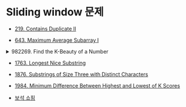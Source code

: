 # Sliding window 문제 

- [219. Contains Duplicate II](https://leetcode.com/problems/contains-duplicate-ii/)

- [643. Maximum Average Subarray I](https://leetcode.com/problems/maximum-average-subarray-i/)

<details>
<summary> 982269. Find the K-Beauty of a Number</summary>

- 982269. Find the K-Beauty of a Number
    
    ```java
    class Solution {
        public int divisorSubstrings(int num, int k) {
             
            String str = String.valueOf(num);
            int result = 0;
    
            for (int i = 0; i + k - 1< str.length(); i++) {
                String s = str.substring(i, i + k);
                int divisor = Integer.parseInt(s);
                if(divisor !=0 && num%divisor == 0) result++;
            }
            
            return result;
        }
    }
    ```
</details>

- [1763. Longest Nice Substring](https://leetcode.com/problems/longest-nice-substring/)

- [1876. Substrings of Size Three with Distinct Characters](https://leetcode.com/problems/substrings-of-size-three-with-distinct-characters/)

- [1984. Minimum Difference Between Highest and Lowest of K Scores](https://leetcode.com/problems/minimum-difference-between-highest-and-lowest-of-k-scores/)

- [보석 쇼핑](https://programmers.co.kr/learn/courses/30/lessons/67258)